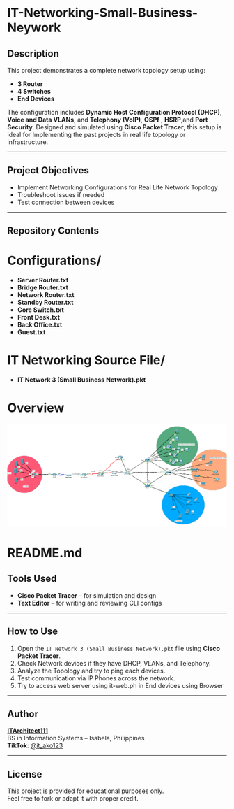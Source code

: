 # IT-Networking-Small-Business-Neywork

## Description
This project demonstrates a complete network topology setup using:
- **3 Router**
- **4 Switches**
- **End Devices**

The configuration includes **Dynamic Host Configuration Protocol (DHCP)**, **Voice and Data VLANs**, and **Telephony (VoIP)**, **OSPf** , **HSRP**,and **Port Security**. Designed and simulated using **Cisco Packet Tracer**, this setup is ideal for Implementing the past projects in real life topology or infrastructure.

---

## Project Objectives
- Implement Networking Configurations for Real Life Network Topology 
- Troubleshoot issues if needed
- Test connection between devices
---

## Repository Contents

# Configurations/
- **Server Router.txt**
- **Bridge Router.txt**
- **Network Router.txt**
- **Standby Router.txt**
- **Core Switch.txt**
- **Front Desk.txt**
- **Back Office.txt**
- **Guest.txt**

# IT Networking Source File/
- **IT Network 3 (Small Business Network).pkt**

# Overview
![Topology](Overview/IT_Network_3.png)

# README.md

## Tools Used
- **Cisco Packet Tracer** – for simulation and design
- **Text Editor** – for writing and reviewing CLI configs

---

## How to Use
1. Open the `IT Network 3 (Small Business Network).pkt` file using **Cisco Packet Tracer**.
2. Check Network devices if they have DHCP, VLANs, and Telephony.
3. Analyze the Topology and try to ping each devices.
4. Test communication via IP Phones across the network.
5. Try to access web server using it-web.ph in End devices using Browser
---

## Author
**[ITArchitect111](https://github.com/ITArchitect111)**  
BS in Information Systems – Isabela, Philippines  
**TikTok**: [@it_ako123](https://www.tiktok.com/@it_ako123)

---

## License
This project is provided for educational purposes only.  
Feel free to fork or adapt it with proper credit.
